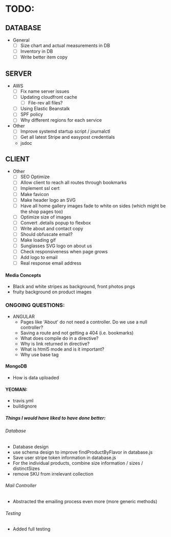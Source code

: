 # TODO:

## DATABASE
* General
  - [ ] Size chart and actual measurements in DB
  - [ ] Inventory in DB
  - [ ] Write better item copy
  
## SERVER
* AWS
  - [ ] Fix name server issues
  - [ ] Updating cloudfront cache
    - [ ] File-rev all files?
  - [ ] Using Elastic Beanstalk
  - [ ] SPF policy 
  - [ ] Why different regions for each service

* Other
  - [ ] Improve systemd startup script / journalctl
  - [ ] Get all latest Stripe and easypost credentials
  - jsdoc
   
## CLIENT
* Other
  - [ ] SEO Optimize
  - [ ] Allow client to reach all routes through bookmarks
  - [ ] Implement ssl cert
  - [ ] Make favicon
  - [ ] Make header logo an SVG
  - [ ] Have all home gallery images fade to white on sides (which might be the shop pages too)  
  - [ ] Optimize size of images
  - [ ] Convert .details popup to flexbox
  - [ ] Write about and contact copy
  - [ ] Should obfuscate email?
  - [ ] Make loading gif
  - [ ] Sunglasses SVG logo on about us
  - [ ] Check responsiveness when page grows
  - [ ] Add logo to email
  - [ ] Real response email address
  
#### Media Concepts
  - Black and white stripes as background, front photos pngs
  - fruity background on product images

### ONGOING QUESTIONS:
- ANGULAR
  - Pages like 'About' do not need a controller. Do we use a null controller?
  - Saving a route and not getting a 404 (i.e. bookmarks)
  - What does compile do in a directive?
  - Why is link returned in directive?
  - What is html5 mode and is it important?
  - Why use base tag
  
#### MongoDB
  -  How is data uploaded
  
#### YEOMAN:
  -  travis.yml
  -  buildignore
    
##### Things I would have liked to have done better:
###### Database
  - Database design
  - use schema design to improve findProductByFlavor in database.js
  - Save user stripe token information in database.js
  - For the individual products, combine size information / sizes / distinctSizes
  - remove SKU from irrelevant collection

###### Mail Controller
  - Abstracted the emailing process even more (more generic methods)

###### Testing
  - Added full testing
